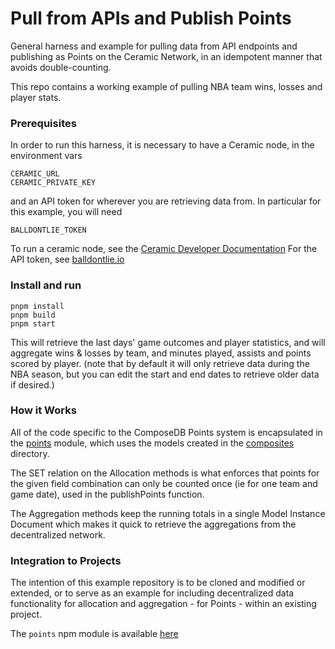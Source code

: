 # Pull from APIs and Publish Points

General harness and example for pulling data from API endpoints and publishing as Points on the Ceramic Network, in an idempotent manner that avoids double-counting.

This repo contains a working example of pulling NBA team wins, losses and player stats. 

### Prerequisites

In order to run this harness, it is necessary to have a Ceramic node, in the environment vars

```
CERAMIC_URL
CERAMIC_PRIVATE_KEY
```

and an API token for wherever you are retrieving data from.  In particular for this example, you will need

```
BALLDONTLIE_TOKEN
```
To run a ceramic node, see the [Ceramic Developer Documentation](https://developers.ceramic.network/) 
For the API token, see [balldontlie.io](https://balldontlie.io)

### Install and run

```
pnpm install
pnpm build
pnpm start
```

This will retrieve the last days' game outcomes and player statistics, and will aggregate wins & losses by team, and minutes played, assists and points scored by player.
(note that by default it will only retrieve data during the NBA season, but you can edit the start and end dates to retrieve older data if desired.)

### How it Works

All of the code specific to the ComposeDB Points system is encapsulated in the [points](src/points.ts) module, which uses the models created in the [composites](composites/) directory.

The SET relation on the Allocation methods is what enforces that points for the given field combination can only be counted once (ie for one team and game date), used in the publishPoints function.

The Aggregation methods keep the running totals in a single Model Instance Document which makes it quick to retrieve the aggregations from the decentralized network.

### Integration to Projects

The intention of this example repository is to be cloned and modified or extended, or to serve as an example for including decentralized data functionality for allocation and aggregation - for Points - within an existing project.  
 
The `points` npm module is available [here](https://github.com/ceramicstudio/solutions)
